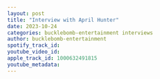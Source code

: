 ```yaml
---
layout: post
title: "Interview with April Hunter"
date: 2023-10-24
categories: bucklebomb-entertainment interviews
author: bucklebomb-entertainment
spotify_track_id: 
youtube_video_id: 
apple_track_id: 1000632491815
youtube_metadata: 
---
```

